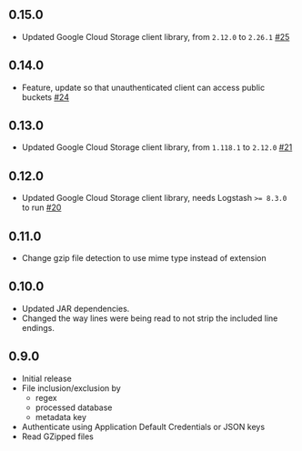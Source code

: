 ## 0.15.0
 - Updated Google Cloud Storage client library, from `2.12.0` to `2.26.1` [#25](https://github.com/logstash-plugins/logstash-input-google_cloud_storage/pull/25)

## 0.14.0
 - Feature, update so that unauthenticated client can access public buckets [#24](https://github.com/logstash-plugins/logstash-input-google_cloud_storage/pull/24)

## 0.13.0
 - Updated Google Cloud Storage client library, from `1.118.1` to `2.12.0` [#21](https://github.com/logstash-plugins/logstash-output-google_cloud_storage/pull/21)

## 0.12.0
 - Updated Google Cloud Storage client library, needs Logstash `>= 8.3.0` to run [#20](https://github.com/logstash-plugins/logstash-input-google_cloud_storage/pull/20)

## 0.11.0

- Change gzip file detection to use mime type instead of extension

## 0.10.0

- Updated JAR dependencies.
- Changed the way lines were being read to not strip the included line endings.

## 0.9.0

- Initial release
- File inclusion/exclusion by 
  - regex
  - processed database
  - metadata key
- Authenticate using Application Default Credentials or JSON keys
- Read GZipped files

